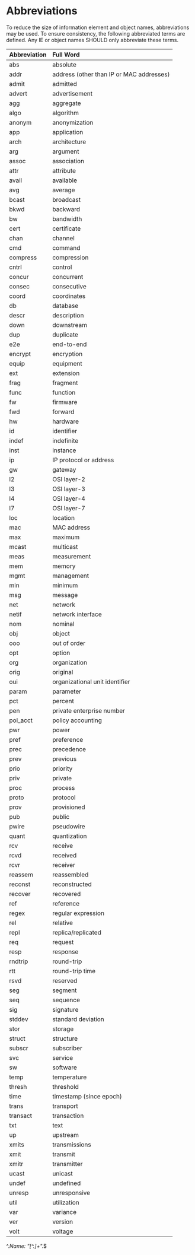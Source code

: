 # Abbreviations

To reduce the size of information element and object names, abbreviations may be used. To ensure consistency, the following abbreviated terms are defined. Any IE or object names SHOULD only abbreviate these terms.

Abbreviation | Full Word
:---|:---
abs | absolute
addr | address (other than IP or MAC addresses)
admit | admitted
advert | advertisement
agg | aggregate
algo | algorithm
anonym | anonymization
app | application
arch | architecture
arg | argument
assoc | association
attr | attribute
avail | available
avg | average
bcast | broadcast
bkwd | backward
bw | bandwidth
cert | certificate
chan | channel
cmd | command
compress | compression
cntrl | control
concur | concurrent
consec | consecutive
coord | coordinates
db | database
descr | description
down | downstream
dup | duplicate
e2e | end-to-end
encrypt | encryption
equip | equipment
ext | extension
frag | fragment
func | function
fw | firmware
fwd | forward
hw | hardware
id | identifier
indef | indefinite
inst | instance
ip | IP protocol or address
gw | gateway
l2 | OSI layer-2
l3 | OSI layer-3
l4 | OSI layer-4
l7 | OSI layer-7
loc |location
mac | MAC address
max | maximum
mcast | multicast
meas | measurement
mem | memory
mgmt | management
min | minimum
msg | message
net | network
netif | network interface
nom | nominal
obj | object
ooo | out of order
opt | option
org | organization
orig | original
oui | organizational unit identifier
param | parameter
pct | percent
pen | private enterprise number
pol_acct | policy accounting
pwr | power
pref | preference
prec | precedence
prev | previous
prio | priority
priv | private
proc | process
proto | protocol
prov | provisioned
pub | public
pwire | pseudowire
quant | quantization
rcv | receive
rcvd | received
rcvr | receiver
reassem | reassembled
reconst | reconstructed
recover | recovered
ref | reference
regex | regular expression
rel | relative
repl | replica/replicated
req | request
resp | response
rndtrip | round-trip
rtt | round-trip time
rsvd | reserved
seg | segment
seq | sequence
sig | signature
stddev | standard deviation
stor | storage
struct | structure
subscr | subscriber
svc | service
sw | software
temp | temperature
thresh | threshold
time | timestamp (since epoch)
trans | transport
transact | transaction
txt | text
up | upstream
xmits | transmissions
xmit | transmit
xmitr | transmitter
ucast | unicast
undef | undefined
unresp | unresponsive
util | utilization
var | variance
ver | version
volt | voltage

^.*Name: "[^.]+".*$
